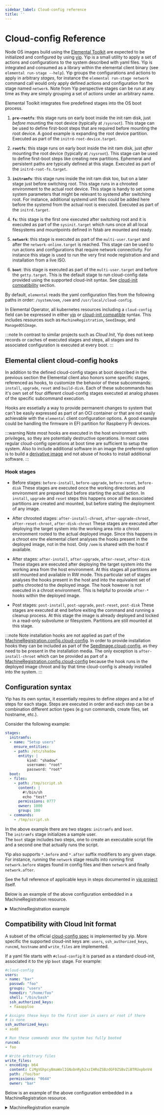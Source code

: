 ```yaml
---
sidebar_label: Cloud-config reference
title: ''
---
```


<head>
  <link rel="canonical" href="https://elemental.docs.rancher.com/cloud-config-reference"/>
</head>

# Cloud-config Reference

Node OS images build using the [Elemental Toolkit](https://github.com/rancher/elemental-toolkit) are expected
to be initialized and configured by using [yip](https://github.com/rancher/yip). Yip is a small utility to
apply a set of actions and configurations to the system described with yaml files. Yip is integrated and consumed
as a library within the elemental client binary (see `elemental run-stage --help`). Yip groups the configurations
and actions to apply in arbitrary _stages_, for instance the `elemental run-stage network` command call would only
apply defined actions and configuration for the stage named `network`. Note from Yip perspective stages can be run at
any time as they are simply grouping a set of actions under an arbitrary name.

Elemental Toolkit integrates five predefined stages into the OS boot process.

1. **`pre-rootfs`**: this stage runs on early boot inside the init ram disk, just *before* mounting the root device (typically at `/sysroot`).
   This stage can be used to define first-boot steps that are required before mounting the root device. A good example is expanding the
   root device partition. Executed as part of the `initrd-root-device.target`.

2. **`rootfs`**: this stage runs on early boot inside the init ram disk, just *after* mounting the root device (typically at `/sysroot`).
   This stage can be used to define first-boot steps like creating new partitions. Ephemeral and  persistent paths are typically defined
   at this stage. Executed as part of the `initrd-root-fs.target`.

3. **`initramfs`**: this stage runs inside the init ram disk too, but on a later stage just before switching root. This stage runs in a chrooted
   environment to the actual root device. This stage is handy to set some system parameters that might be relevant to systemd
   after switching root. For instance, additional systemd unit files could be added here before the systemd from the actual root is executed.
   Executed as part of the `initrd.target`.

4. **`fs`**: this stage is the first one executed after switching root and it is executed as part of the `sysinit.target` which runs once all
   all local filesystems and mountpoints defined in fstab are mounted and ready.

5. **`network`**: this stage is executed as part of the `multi-user.target` and after the `network-online.target` is reached. This stage can be used
   to run actions and configurations that require network connectivity. For instance this stage is used to run the very first node registration and
   and installation from a live ISO.

6. **`boot`**: this stage is executed as part of the `multi-user.target` and before the `getty.target`. This is the default stage to run cloud-config
   data provided using the supported cloud-init syntax. See [cloud-init compatibility](cloud-config-reference.md#compatibility-with-cloud-init-format) section.

By default, `elemental` reads the yaml configuration files from the following paths in order: `/system/oem`, `/oem` and `/usr/local/cloud-config`.

In Elemental Operator, all kubernetes resources including a `cloud-config` field can be expressed in either [yip](#configuration-syntax) or
[cloud-init compatible](#compatibility-with-cloud-init-format) syntax. This includes resources such as `MachineRegistration`, `SeedImage`, and `ManagedOSImage`.

:::note
In contrast to similar projects such as _Cloud Init_, Yip does not keep records or caches of executed stages and steps,
all stages and its associated configuration is executed at every boot.
:::


## Elemental client cloud-config hooks

In addition to the defined cloud-config stages at boot described in the previous section the Elemental client also
honors some specific stages, referenced as hooks, to customize the behavior of these subcommands: `install`, 
`upgrade`, `reset` and `build-disk`. Each of these subcommands has it's own set of four different cloud-config stages executed at
analog phases of the specific subcommand execution.

Hooks are essetially a way to provide permanent changes to system that can't be easily expressed as part of an OCI container or that
are not easily achievable with the `elemental` client configuration options. A good example could be handling the firmware in EFI
partition for Raspberry Pi devices.

:::warning
Note most hooks are executed in the host environment with privileges, so they are potentially destructive operations. In most
cases regular cloud-config operations at boot time are sufficient to setup the system. Also to include additional software in an image
the preferred option is to build a [derivative image](custom-images.md) and not abuse of hooks to install additional software.
:::


### Hook stages

* Before stages: `before-install`, `before-upgrade`, `before-reset`, `before-disk`
  These stages are executed once the working directories and environment are prepared but before starting the actual action. In
  `install`, `upgrade` and `reset` steps this happens once all the associated partitions are created and mounted, but before stating
  the deployment of any image.

* After chrooted stages: `after-install-chroot`, `after-upgrade-chroot`, `after-reset-chroot`, `after-disk-chroot`
  These stages are executed after deploying the target system into the working area into a chroot environment rooted to the
  actual deployed image. Since this happens in a chroot env the elemental client analyses the hooks present in the deployed image, not in the host.
  Only `/oem` is shared with the host if available.

* After stages: `after-install`, `after-upgrade`, `after-reset`, `after-disk`
  These stages are executed after deploying the target system into the working area from the host environment. At this stages all
  partitions are still mounted and available in RW mode. This particular set of stages analyses the hooks present in the host
  and into the equivalent set of paths chrooted to the deployed image. The hook however is not executed in a chroot environment.
  This is helpful to provide `after-*` hooks within the deployed image.

* Post stages: `post-install`, `post-upgrade`, `post-reset`, `post-disk`
  These stages are executed at end before exiting the command and running a cleanup process. At this stage the image is already deployed
  and locked in a read-only subvolume or filesystem. Partitions are still mounted at this stage.

:::note
Note installation hooks are not applied as part of the [MachineRegistration.config.cloud-config](machineregistration-reference.md#configcloud-config).
In order to provide installation hooks they can be included as part of the [SeedImage.cloud-config](seedimage-reference.md#seedimagespec-reference),
as they need to be present in the installation media.
The only exception is `after-install-chroot` which can be provided as part of a
[MachineRegistration.config.cloud-config](machineregistration-reference.md#configcloud-config) because the hook runs
in the deployed image chroot and by that time cloud-config is already installed into the system.
:::

## Configuration syntax

Yip has its own syntax, it essentially requires to define _stages_ and a list of steps for each stage. Steps are executed in
order and each step can be a combination different action types (e.g run commands, create files, set hostname, etc.).

Consider the following example:

```yaml
stages:
  initramfs:
  - name: "Setup users"
    ensure_entities:
    - path: /etc/shadow
      entity: |
          kind: "shadow"
          username: "root"
          password: "root"
  boot:
  - files:
    - path: /tmp/script.sh
      content: |
        #!/bin/sh
        echo "test"
      permissions: 0777
      owner: 1000
      group: 100
  - commands:
    - /tmp/script.sh
```

In the above example there are two stages: `initramfs` and `boot`.  
The `initramfs` stage initializes a sample user.  
The `boot` stage includes two steps, one to create an executable script file and a second one
that actually runs the script.

Yip also supports `*.before` and `*.after` suffix modifiers to any given stage. For instance, running the `network` stage
results into running first `network.before` stages found in config files and then `network` and finally `network.after`.

See the full reference of applicable keys in steps documented in
[yip project](https://github.com/rancher/yip?tab=readme-ov-file#configuration-reference) itself.

Below is an example of the above configuration embedded in a MachineRegistration resource.  

<details>
  <summary>MachineRegistration example</summary>

```yaml showLineNumbers
apiVersion: elemental.cattle.io/v1beta1
kind: MachineRegistration
metadata:
  name: my-nodes
  namespace: fleet-default
spec:
  config:
    cloud-config:
      name: "A registration driven config"
      stages:
        after-install-chroot:
        - name: "Set serial console"
          commands:
          - grub2-editenv /oem/grubenv set extra_cmdline="console=ttyS0"
        initramfs:
        - name: "Setup users"
          ensure_entities:
          - path: /etc/shadow
            entity: |
                kind: "shadow"
                username: "root"
                password: "root"
        boot:
        - files:
          - path: /tmp/script.sh
            content: |
              #!/bin/sh
              echo "test"
            permissions: 0777
            owner: 1000
            group: 100
        - commands:
          - /tmp/script.sh
    elemental:
      install:
        reboot: true
        device: /dev/sda
        debug: true
  machineName: my-machine
  machineInventoryLabels:
    element: fire
```

</details>

## Compatibility with Cloud Init format

A subset of the official [cloud-config spec](http://cloudinit.readthedocs.org/en/latest/topics/format.html#cloud-config-data) is implemented by yip.
More specific the supported cloud-init keys are: `users`, `ssh_authorized_keys`, `runcmd`, `hostname` and `write_files` are implemented.

If a yaml file starts with `#cloud-config` it is parsed as a standard cloud-init, associated it to the yip `boot` stage.
For example:

```yaml
#cloud-config
users:
- name: "bar"
  passwd: "foo"
  groups: "users"
  homedir: "/home/foo"
  shell: "/bin/bash"
  ssh_authorized_keys:
  - faaapploo

# Assigns these keys to the first user in users or root if there
# is none
ssh_authorized_keys:
- asdd

# Run these commands once the system has fully booted
runcmd:
- foo

# Write arbitrary files
write_files:
- encoding: b64
  content: CiMgVGhpcyBmaWxlIGNvbnRyb2xzIHRoZSBzdGF0ZSBvZiBTRUxpbnV4
  path: /foo/bar
  permissions: "0644"
  owner: "bar"
```

Below is an example of the above configuration embedded in a MachineRegistration resource.

<details>
  <summary>MachineRegistration example</summary>

```yaml showLineNumbers
apiVersion: elemental.cattle.io/v1beta1
kind: MachineRegistration
metadata:
  name: my-nodes
  namespace: fleet-default
spec:
  config:
    cloud-config:
      users:
      - name: "bar"
        passwd: "foo"
        groups: "users"
        homedir: "/home/foo"
        shell: "/bin/bash"
        ssh_authorized_keys:
        - faaapploo
      ssh_authorized_keys:
      - asdd
      runcmd:
      - foo
      write_files:
      - encoding: b64
        content: CiMgVGhpcyBmaWxlIGNvbnRyb2xzIHRoZSBzdGF0ZSBvZiBTRUxpbnV4
        path: /foo/bar
        permissions: "0644"
        owner: "bar"
    elemental:
      install:
        reboot: true
        device: /dev/sda
        debug: true
  machineName: my-machine
  machineInventoryLabels:
    element: fire
```
  
</details>

